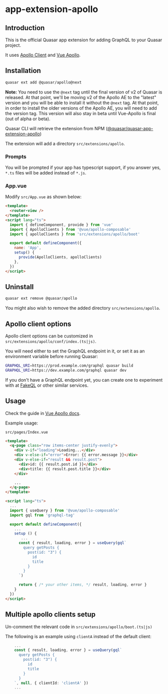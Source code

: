 # app-extension-apollo

## Introduction

This is the official Quasar app extension for adding GraphQL to your Quasar
project.

It uses [Apollo Client](https://www.apollographql.com) and [Vue Apollo](https://v4.apollo.vuejs.org).

## Installation

```sh
quasar ext add @quasar/apollo@next
```

**Note:** You need to use the `@next` tag until the final version of v2 of Quasar is released. At that point, we'll be moving v2 of the Apollo AE to the "latest" version and you will be able to install it without the `@next` tag. At that point, in order to install the older versions of the Apollo AE, you will need to add the version tag. This version will also stay in beta until Vue-Apollo is final (out of alpha or beta). 

Quasar CLI will retrieve the extension from NPM
([@quasar/quasar-app-extension-apollo](https://www.npmjs.com/package/@quasar/quasar-app-extension-apollo))

The extension will add a directory `src/extensions/apollo`.

### Prompts

You will be prompted if your app has typescript support, if you answer yes,
`*.ts` files will be added instead of `*.js`.

### App.vue

Modify `src/App.vue` as shown below:

```html
<template>
  <router-view />
</template>
<script lang="ts">
  import { defineComponent, provide } from 'vue'
  import { ApolloClients } from '@vue/apollo-composable'
  import { apolloClients } from 'src/extensions/apollo/boot'

  export default defineComponent({
    name: 'App',
    setup() {
      provide(ApolloClients, apolloClients)
    },
  })
</script>
```

## Uninstall

```sh
quasar ext remove @quasar/apollo
```

You might also wish to remove the added directory `src/extensions/apollo`.

## Apollo client options

Apollo client options can be customized in
`src/extensions/apollo/conf/index.(ts|js)`.

You will need either to set the GraphQL endpoint in it, or set it as an
environment variable before running Quasar:

```sh
GRAPHQL_URI=https://prod.example.com/graphql quasar build
GRAPHQL_URI=https://dev.example.com/graphql quasar dev
```

If you don't have a GraphQL endpoint yet, you can create one to experiment
with at [FakeQL](https://fakeql.com) or other similar services.

## Usage

Check the guide in [Vue Apollo docs](https://v4.apollo.vuejs.org/guide-composable/setup.html).

Example usage:

`src/pages/Index.vue`

```html
<template>
  <q-page class="row items-center justify-evenly">
    <div v-if="loading">Loading...</div>
    <div v-else-if="error">Error: {{ error.message }}</div>
    <div v-else-if="result && result.post">
      <div>id: {{ result.post.id }}</div>
      <div>title: {{ result.post.title }}</div>
    </div>

    ...
  </q-page>
</template>

<script lang="ts">
  ...
  import { useQuery } from '@vue/apollo-composable'
  import gql from 'graphql-tag'

  export default defineComponent({
    ...
    setup () {
       ...
      const { result, loading, error } = useQuery(gql`
        query getPosts {
          post(id: "3") {
            id
            title
          }
        }
      `)

      return { /* your other items, */ result, loading, error }
    }
  })
</script>
```

## Multiple apollo clients setup

Un-comment the relevant code in `src/extensions/apollo/boot.(ts|js)`

The following is an example using `clientA` instead of the default client:

```ts
    ...
    const { result, loading, error } = useQuery(gql`
      query getPosts {
        post(id: "3") {
          id
          title
        }
      }
    `, null, { clientId: 'clientA' })
    ...
```
